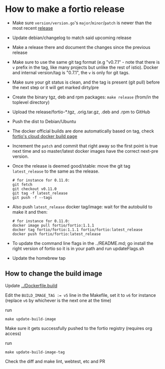 # How to make a fortio release

- Make sure `version/version.go`'s `major`/`minor`/`patch` is newer than the most recent [release](https://github.com/fortio/fortio/releases)

- Update debian/changelog to match said upcoming release

- Make a release there and document the changes since the previous release

- Make sure to use the same git tag format (e.g "v0.7.1" - note that there is `v` prefix in the tag, like many projects but unlike the rest of istio). Docker and internal version/tag is "0.7.1", the `v` is only for git tags.

- Make sure your git status is clean, and the tag is present (git pull) before the next step or it will get marked dirty/pre

- Create the binary tgz, deb and rpm packages: `make release` (from/in the toplevel directory)

- Upload the release/fortio-\*.tgz, .orig.tar.gz, .deb and .rpm to GitHub

- Push the dist to Debian/Ubuntu

- The docker official builds are done automatically based on tag, check [fortio's cloud docker build page](https://cloud.docker.com/app/fortio/repository/docker/fortio/fortio/builds)

- Increment the `patch` and commit that right away so the first point is true next time and so master/latest docker images have the correct next-pre version.

- Once the release is deemed good/stable: move the git tag `latest_release` to the same as the release.

  ```Shell
  # for instance for 0.11.0:
  git fetch
  git checkout v0.11.0
  git tag -f latest_release
  git push -f --tags
  ```

- Also push `latest_release` docker tag/image: wait for the autobuild to make it and then:

  ```Shell
  # for instance for 0.11.0:
  docker image pull fortio/fortio:1.1.1
  docker tag fortio/fortio:1.1.1 fortio/fortio:latest_release
  docker push fortio/fortio:latest_release
  ```

- To update the command line flags in the ../README.md; go install the right version of fortio so it is in your path and run updateFlags.sh

- Update the homebrew tap

## How to change the build image

Update [../Dockerfile.build](../Dockerfile.build)

Edit the `BUILD_IMAGE_TAG := v5` line in the Makefile, set it to `v6`
for instance (replace `v6` by whichever is the next one at the time)

run

```Shell
make update-build-image
```

Make sure it gets successfully pushed to the fortio registry (requires org access)

run

```Shell
make update-build-image-tag
```

Check the diff and make lint, webtest, etc and PR

